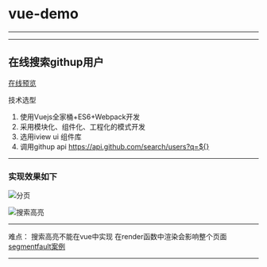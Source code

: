 # vue-demo


----------



----------


## 在线搜索githup用户
[在线预览][1]

技术选型

 1. 使用Vuejs全家桶+ES6+Webpack开发
 2. 采用模块化、组件化、工程化的模式开发
 3. 选用iview ui 组件库
 4. 调用githup api  https://api.github.com/search/users?q=${}


----------
### 实现效果如下



![分页](http://img.blog.csdn.net/20170905094525927)
 

![搜索高亮](http://img.blog.csdn.net/20170905094559862)



 


  
  


----------
难点： 搜索高亮不能在vue中实现 在render函数中渲染会影响整个页面
[segmentfault案例][2]


----------


  [1]: https://qaqxiyangyang.github.io/demo/dist/index.html
  [2]: https://segmentfault.com/q/1010000010191550/a-1020000010194946
